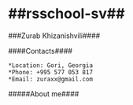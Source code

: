 # <span style: color="blue">##rsschool-sv##</span>

###Zurab Khizanishvili####

####Contacts####

    *Location: Gori, Georgia
    *Phone: +995 577 053 817
    *Email: zuraxx@gmail.com

#####About me####
